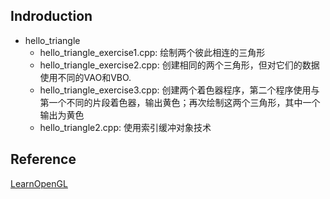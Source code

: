 ## Indroduction

* hello_triangle
  * hello_triangle_exercise1.cpp: 绘制两个彼此相连的三角形
  * hello_triangle_exercise2.cpp: 创建相同的两个三角形，但对它们的数据使用不同的VAO和VBO.
  * hello_triangle_exercise3.cpp: 创建两个着色器程序，第二个程序使用与第一个不同的片段着色器，输出黄色；再次绘制这两个三角形，其中一个输出为黄色
  * hello_triangle2.cpp: 使用索引缓冲对象技术


## Reference

[LearnOpenGL](https://learnopengl-cn.readthedocs.io/zh/latest/01%20Getting%20started/04%20Hello%20Triangle/)
